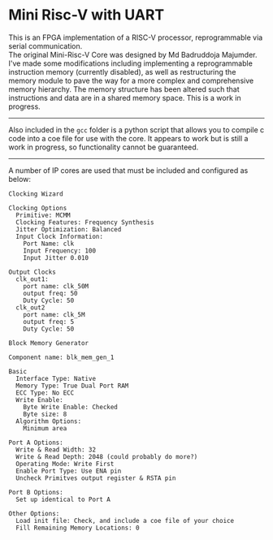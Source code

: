 # Mini Risc-V with UART

This is an FPGA implementation of a RISC-V processor, reprogrammable via serial communication. <!-- Instructions and scripts for programming it can be found in my other repository [here](https://github.com/gbruner7607/Mini-Risc-V-gcc) -->
<br>
The original Mini-Risc-V Core was designed by Md Badruddoja Majumder. I've made some modifications including implementing a reprogrammable instruction memory (currently disabled), as well as restructuring the memory module to pave the way for a more complex and comprehensive memory hierarchy. The memory structure has been altered such that instructions and data are in a shared memory space. This is a work in progress.

<hr> 

Also included in the `gcc` folder is a python script that allows you to compile c code into a coe file for use with the core. It appears to work but is still a work in progress, so functionality cannot be guaranteed. 

<hr> 
A number of IP cores are used that must be included and configured as below: 

```
Clocking Wizard 

Clocking Options
  Primitive: MCMM 
  Clocking Features: Frequency Synthesis 
  Jitter Optimization: Balanced 
  Input Clock Information: 
    Port Name: clk
    Input Frequency: 100 
    Input Jitter 0.010 

Output Clocks 
  clk_out1:
    port name: clk_50M
    output freq: 50
    Duty Cycle: 50
  clk_out2
    port name: clk_5M
    output freq: 5
    Duty Cycle: 50 
```

```
Block Memory Generator

Component name: blk_mem_gen_1 

Basic
  Interface Type: Native
  Memory Type: True Dual Port RAM 
  ECC Type: No ECC
  Write Enable:
    Byte Write Enable: Checked
    Byte size: 8 
  Algorithm Options:
    Minimum area 

Port A Options:
  Write & Read Width: 32
  Write & Read Depth: 2048 (could probably do more?)
  Operating Mode: Write First
  Enable Port Type: Use ENA pin 
  Uncheck Primitves output register & RSTA pin 

Port B Options:
  Set up identical to Port A

Other Options: 
  Load init file: Check, and include a coe file of your choice 
  Fill Remaining Memory Locations: 0
```

<!-- <hr>
As with the original Mini-Risc-V, instruction memory is currently implemented using a Vivado IP core. Use the Block Memory Generator from the Vivado IP catalog, and configure it as follows:

```
Basic:
  Interface Type: Native
  Memory Type: Single Port RAM
  No ECC
  Byte Write Enable
  Byte Size: 8 bits
  Algorithm Options: default
Port A Options:
  Write Width: 32
  Read Width: 32
  Write Depth: 1024
  Read Depth: 1024
  Operating Mode: Write First
  Enable Port Type: Use ENA Pin
  Uncheck all following options
Other Options:
  Load Init File: <choose from coe/*.coe>
  Fill Remaining Memory Locations: 0
```
 -->